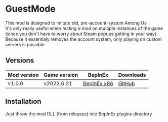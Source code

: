 # GuestMode
This mod is designed to imitate old, pre-account-system Among Us</br>
It's only really useful when *testing a mod* on multiple instances of the game (since you don't have to worry about Steam popups getting in your way). Because it essentialy removes the account system, only playing on custom servers is possible.</br>
## Versions
| Mod version   | Game version  | BepInEx | Downloads |
| ------------- | ------------- | ------- | --------- |
| v1.0.0        | v2022.6.21    | [BepInEx x86](https://builds.bepinex.dev/projects/bepinex_be/562/BepInEx_UnityIL2CPP_x86_7a97bdd_6.0.0-be.562.zip) | [GitHub]() |
## Installation
Just throw the mod DLL (from releases) into BepInEx plugins directory